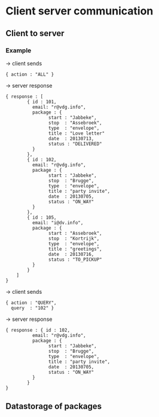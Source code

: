 

# Client server communication

## Client to server

### Example

-> client sends

	{ action : "ALL" }

-> server response

	{ response : [
			{ id : 101,
			  email: "r@vdg.info",
			  package : {
					start : "Jabbeke",
					stop  : "Assebroek",
					type  : "envelope",
					title : "Love letter"
					date  : 20130713,
					status : "DELIVERED"
			  }
			},
			{ id : 102,
			  email: "r@vdg.info",
			  package : {
					start : "Jabbeke",
					stop  : "Brugge",
					type  : "envelope",
					title : "party invite",
					date  : 20130705,
					status : "ON_WAY"
			  }
			},
			{ id : 105,
			  email: "i@dv.info",
			  package : {
					start : "Assebroek",
					stop  : "Kortrijk",
					type  : "envelope",
					title : "greetings",
					date  : 20130716,
					status : "TO_PICKUP"
			  }
			}
		] 
	}


-> client sends

	{ action : "QUERY",
	  query  : "102" }
 
 -> server response

	{ response : { id : 102,
			  email: "r@vdg.info",
			  package : {
					start : "Jabbeke",
					stop  : "Brugge",
					type  : "envelope",
					title : "party invite",
					date  : 20130705,
					status : "ON_WAY"
			  }
			}
	}



	
## Datastorage of packages

